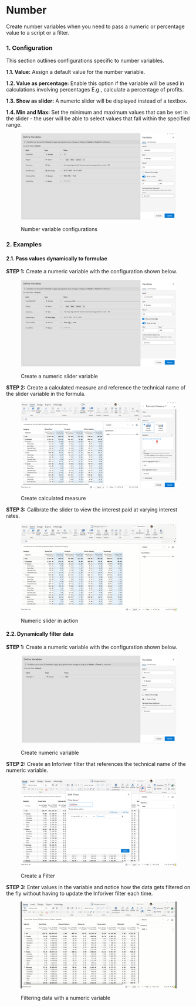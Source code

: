 # Number

Create number variables when you need to pass a numeric or percentage value to a script or a filter.

### 1. Configuration <a href="#id-1.-configuration" id="id-1.-configuration"></a>

This section outlines configurations specific to number variables.

**1.1. Value:** Assign a default value for the number variable.&#x20;

**1.2. Value as percentage:** Enable this option if the variable will be used in calculations involving percentages E.g., calculate a percentage of profits.

**1.3. Show as slider:** A numeric slider will be displayed instead of a textbox.

**1.4. Min and Max:** Set the minimum and maximum values that can be set in the slider - the user will be able to select values that fall within the specified range.

<figure><img src="../../../.gitbook/assets/image (3) (1) (1) (1) (1) (2) (1).png" alt=""><figcaption><p>Number variable configurations</p></figcaption></figure>

### 2. Examples <a href="#id-2.-examples" id="id-2.-examples"></a>

#### **2.1. Pass values dynamically to formulae**

**STEP 1:** Create a numeric variable with the configuration shown below.

<figure><img src="../../../.gitbook/assets/image (1) (1) (1) (1) (1) (1) (1) (2) (1).png" alt=""><figcaption><p>Create a numeric slider variable</p></figcaption></figure>

**STEP 2:** Create a calculated measure and reference the technical name of the slider variable in the formula.

<figure><img src="../../../.gitbook/assets/image (2) (1) (1) (1) (1) (1) (3) (1) (1).png" alt=""><figcaption><p>Create calculated measure </p></figcaption></figure>

**STEP 3:** Calibrate the slider to view the interest paid at varying interest rates.

<figure><img src="../../../.gitbook/assets/Untitled Project (2).gif" alt=""><figcaption><p>Numeric slider in action</p></figcaption></figure>

#### **2.2. Dynamically filter data**&#x20;

**STEP 1:** Create a numeric variable with the configuration shown below.

<figure><img src="../../../.gitbook/assets/image (3) (1) (1) (1) (1) (2) (1) (1).png" alt=""><figcaption><p>Create numeric variable</p></figcaption></figure>

**STEP 2:** Create an Inforiver filter that references the technical name of the numeric variable.

<figure><img src="../../../.gitbook/assets/image (4) (14).png" alt=""><figcaption><p>Create a Filter</p></figcaption></figure>

**STEP 3:** Enter values in the variable and notice how the data gets filtered on the fly without having to update the Inforiver filter each time.

<figure><img src="../../../.gitbook/assets/Untitled Project (14).gif" alt=""><figcaption><p>Filtering data with a numeric variable</p></figcaption></figure>
